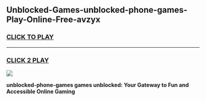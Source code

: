 
## Unblocked-Games-unblocked-phone-games-Play-Online-Free-avzyx
<h3>
<a href="https://premium76.site?title=unblocked-phone-games&ref=26A">CLICK TO PLAY</a></h3>
<hr>

<h3>
<a href="https://premium76.site?title=unblocked-phone-games&ref=26A">CLICK 2 PLAY</a>
  
</h3>

<a href="https://premium76.site?title=unblocked-phone-games&ref=26A"><img src="https://clearcache.store/games.png"></a>


**unblocked-phone-games games unblocked: Your Gateway to Fun and Accessible Online Gaming**
